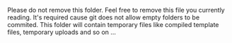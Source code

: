 Please do not remove this folder. Feel free to remove this file you currently reading.
It's required cause git does not allow empty folders to be commited. This folder will
contain temporary files like compiled template files, temporary uploads and so on ...